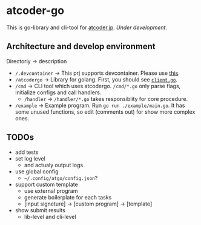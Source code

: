 # atcoder-go

This is go-library and cli-tool for [atcoder.jp](https://atcoder.jp/).
*Under development.*

## Architecture and develop environment

Directoriy -> description

- `/.devcontainer` -> This prj supports devcontainer. Please use [this](https://github.com/tbistr/golang-vscode-devcontainer).
- `/atcodergo` -> Library for golang. First, you should see [`client.go`](https://github.com/tbistr/atcoder-go/blob/main/atcodergo/client.go).
- `/cmd` -> CLI tool which uses atcodergo. `/cmd/*.go` only parse flags, initialize configs and call handlers.
  - `/handler` -> `/handler/*.go` takes responsiblity for core procedure.
- `/example` -> Example program. Run `go run ./example/main.go`. It has some unused functions, so edit (comments out) for show more complex ones.

## TODOs

- add tests
- set log level
  - and actualy output logs
- use global config
  - `~/.config/atgo/config.json`?
- support custom template
  - use external program
  - generate boilerplate for each tasks
  - [input signeture] -> [custom program] -> [template]
- show submit results
  - lib-level and cli-level
